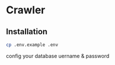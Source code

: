 # Crawler

## Installation

```bash
cp .env.example .env
```

config your database uername & password
